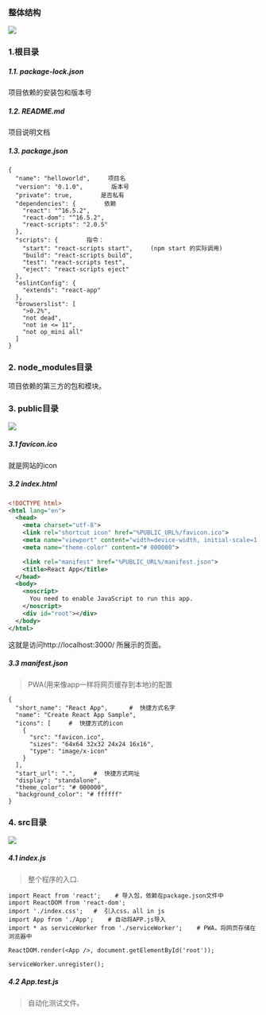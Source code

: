 ###   整体结构

![](https://upload-images.jianshu.io/upload_images/5786888-9cc758b281fb9849.png?imageMogr2/auto-orient/strip%7CimageView2/2/w/1240)

###   1.根目录
#####    1.1. package-lock.json

项目依赖的安装包和版本号

#####    1.2. README.md
项目说明文档

#####    1.3. package.json
```
{
  "name": "helloworld",     项目名
  "version": "0.1.0",        版本号
  "private": true,        是否私有
  "dependencies": {        依赖
    "react": "^16.5.2",
    "react-dom": "^16.5.2",
    "react-scripts": "2.0.5"
  },
  "scripts": {        指令：
    "start": "react-scripts start",     (npm start 的实际调用)
    "build": "react-scripts build",
    "test": "react-scripts test",
    "eject": "react-scripts eject"
  },
  "eslintConfig": {
    "extends": "react-app"
  },
  "browserslist": [
    ">0.2%",
    "not dead",
    "not ie <= 11",
    "not op_mini all"
  ]
}
```
###   2. node_modules目录
项目依赖的第三方的包和模块。

###   3. public目录
![](https://upload-images.jianshu.io/upload_images/5786888-d6da16d59fc6b7c3.png?imageMogr2/auto-orient/strip%7CimageView2/2/w/1240)

#####    3.1 favicon.ico
就是网站的icon

#####    3.2 index.html
```xml
<!DOCTYPE html>
<html lang="en">
  <head>
    <meta charset="utf-8">
    <link rel="shortcut icon" href="%PUBLIC_URL%/favicon.ico">
    <meta name="viewport" content="width=device-width, initial-scale=1, shrink-to-fit=no">
    <meta name="theme-color" content="# 000000">

    <link rel="manifest" href="%PUBLIC_URL%/manifest.json">
    <title>React App</title>
  </head>
  <body>
    <noscript>
      You need to enable JavaScript to run this app.
    </noscript>
    <div id="root"></div>
  </body>
</html>
```
这就是访问http://localhost:3000/ 所展示的页面。

#####    3.3 manifest.json
>PWA(用来像app一样将网页缓存到本地)的配置
```
{
  "short_name": "React App",      #  快捷方式名字
  "name": "Create React App Sample",
  "icons": [     #  快捷方式的icon
    {
      "src": "favicon.ico",
      "sizes": "64x64 32x32 24x24 16x16",
      "type": "image/x-icon"
    }
  ],
  "start_url": ".",     #  快捷方式网址
  "display": "standalone",
  "theme_color": "# 000000",
  "background_color": "# ffffff"
}
```


###   4. src目录
![](https://upload-images.jianshu.io/upload_images/5786888-a09abe2b9244397c.png?imageMogr2/auto-orient/strip%7CimageView2/2/w/1240)


#####    4.1 index.js 
>整个程序的入口.
```
import React from 'react';    # 导入包，依赖在package.json文件中
import ReactDOM from 'react-dom';
import './index.css';   #  引入css，all in js
import App from './App';    # 自动将APP.js导入
import * as serviceWorker from './serviceWorker';    # PWA，将网页存储在浏览器中

ReactDOM.render(<App />, document.getElementById('root'));

serviceWorker.unregister();
```

#####    4.2 App.test.js
>自动化测试文件。
